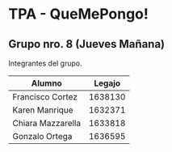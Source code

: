 # TPA - QueMePongo!
## Grupo nro. 8 (Jueves Mañana)
Integrantes del grupo.

| Alumno  | Legajo |
| ------------- | ------------- |
| Francisco Cortez | 1638130  |
| Karen Manrique  | 1632371  |
| Chiara Mazzarella  | 1633818 |
| Gonzalo Ortega  | 1636595  |
